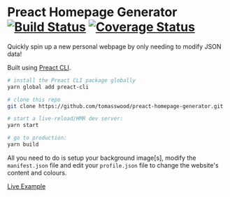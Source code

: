 # Preact Homepage Generator [![Build Status](https://travis-ci.org/tomasswood/preact-homepage-generator.svg?branch=master)](https://travis-ci.org/tomasswood/preact-homepage-generator) [![Coverage Status](https://coveralls.io/repos/github/tomasswood/preact-homepage-generator/badge.svg?branch=master)](https://coveralls.io/github/tomasswood/preact-homepage-generator?branch=master)
Quickly spin up a new personal webpage by only needing to modify JSON data!

Built using [Preact CLI](https://github.com/developit/preact-cli).

```sh
# install the Preact CLI package globally
yarn global add preact-cli

# clone this repo
git clone https://github.com/tomasswood/preact-homepage-generator.git

# start a live-reload/HMR dev server:
yarn start

# go to production:
yarn build
```

All you need to do is setup your background image[s], modify the `manifest.json` file and edit your `profile.json` file to change the website's content and colours.

[Live Example](https://thomaswood.me/)
